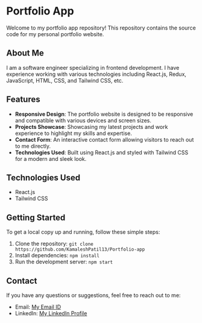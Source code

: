 # Portfolio App

Welcome to my portfolio app repository! This repository contains the source code for my personal portfolio website.

## About Me

I am a software engineer specializing in frontend development. I have experience working with various technologies including React.js, Redux, JavaScript, HTML, CSS, and Tailwind CSS, etc.

## Features

- **Responsive Design**: The portfolio website is designed to be responsive and compatible with various devices and screen sizes.
- **Projects Showcase**: Showcasing my latest projects and work experience to highlight my skills and expertise.
- **Contact Form**: An interactive contact form allowing visitors to reach out to me directly.
- **Technologies Used**: Built using React.js and styled with Tailwind CSS for a modern and sleek look.

## Technologies Used

- React.js
- Tailwind CSS

## Getting Started

To get a local copy up and running, follow these simple steps:

1. Clone the repository: `git clone https://github.com/KamaleshPatil13/Portfolio-app`
2. Install dependencies: `npm install`
3. Run the development server: `npm start`

## Contact

If you have any questions or suggestions, feel free to reach out to me:

- Email: [My Email ID](mailto:13kamaleshpatil@gmail.com.com)
- LinkedIn: [My LinkedIn Profile](https://kamaleshpatil13.github.io/Portfolio-app/)

